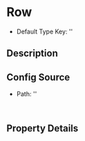 # Row

* Default Type Key: ''


## Description



## Config Source
* Path: ''
```TypeScript
 
```

## Property Details